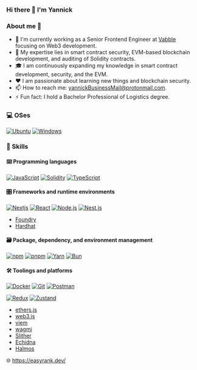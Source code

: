 ### Hi there 👋 I'm Yannick

### About me 💯

- 🔭 I'm currently working as a Senior Frontend Engineer at [Vabble](https://www.vabble.com/) focusing on Web3 development.
- 🔧 My expertise lies in smart contract security, EVM-based blockchain development, and auditing of Solidity contracts.
- 🎓 I am continuously expanding my knowledge in smart contract development, security, and the EVM.
- ❤️ I am passionate about learning new things and blockchain security.
- 📫 How to reach me: [yannickBusinessMail@protonmail.com](mailto:yannickBusinessMail@protonmail.com).
- ⚡ Fun fact: I hold a Bachelor Professional of Logistics degree.

### 💻 OSes

<p> 
    <a href="https://ubuntu.com" target="_blank"><img alt="Ubuntu"
        src="https://img.shields.io/badge/Ubuntu-E95420?style=for-the-badge&logo=ubuntu&logoColor=white"/></a>
    <a href="https://www.microsoft.com/en-gb/windows" target="_blank"><img alt="Windows"
        src="https://img.shields.io/badge/Windows-0078D6?style=for-the-badge&logo=windows&logoColor=white"/></a>
</p>

### 🎯 Skills

#### ⌨️ Programming languages

<p>
    <a href="https://developer.mozilla.org/en-US/docs/Web/JavaScript" target="_blank"><img alt="JavaScript"
        src="https://img.shields.io/badge/JavaScript-323330?style=for-the-badge&logo=javascript&logoColor=F7DF1E"/></a>
    <a href="https://docs.soliditylang.org" target="_blank"><img alt="Solidity"
        src="https://img.shields.io/badge/Solidity-e6e6e6?style=for-the-badge&logo=solidity&logoColor=black"/></a>
    <a href="https://www.typescriptlang.org" target="_blank"><img alt="TypeScript"
        src="https://img.shields.io/badge/TypeScript-007ACC?style=for-the-badge&logo=typescript&logoColor=white"/></a>
</p>


#### 🎛 Frameworks and runtime environments

<p>
    <a href="https://nextjs.org" target="_blank"><img alt="Nextjs"
        src="https://img.shields.io/badge/Next.js-000000?style=for-the-badge&logo=nextdotjs&logoColor=white"/></a>
    <a href="https://react.dev" target="_blank"><img alt="React"
        src="https://img.shields.io/badge/React-41E0FD?style=for-the-badge&logo=react&logoColor=white"/></a>
    <a href="https://nodejs.org" target="_blank"><img alt="Node.js"
        src="https://img.shields.io/badge/Node.js-43853D?style=for-the-badge&logo=node.js&logoColor=white"/></a>
    <a href="https://nestjs.com" target="_blank"><img alt="Nest.js"
        src="https://img.shields.io/badge/NestJS-E0234E?style=for-the-badge&logo=nestjs&logoColor=white"/></a>
</p>

- [Foundry](https://github.com/foundry-rs/foundry)
- [Hardhat](https://hardhat.org)

#### 🗃 Package, dependency, and environment management

<p>
    <a href="https://www.npmjs.com" target="_blank"><img alt="npm"
        src="https://img.shields.io/badge/npm-CB3837?style=for-the-badge&logo=npm&logoColor=white"/></a>
    <a href="https://pnpm.io" target="_blank"><img alt="pnpm"
        src="https://img.shields.io/badge/pnpm-%234a4a4a?style=for-the-badge&logo=pnpm&logoColor=f69220"/></a>
    <a href="https://yarnpkg.com" target="_blank"><img alt="Yarn"
        src="https://img.shields.io/badge/Yarn-2C8EBB?style=for-the-badge&logo=yarn&logoColor=white"/></a>
    <a href="https://bun.sh" target="_blank"><img alt="Bun"
        src="https://img.shields.io/badge/Bun-000000?style=for-the-badge&logo=bun&logoColor=white"/></a>
</p>

#### 🛠 Toolings and platforms

<p>
    <a href="https://www.docker.com/" target="_blank"><img alt="Docker"
        src="https://img.shields.io/badge/Docker-2CA5E0?style=for-the-badge&logo=docker&logoColor=white"/></a>
    <a href="https://git-scm.com" target="_blank"><img alt="Git"
        src="https://img.shields.io/badge/Git-F05032?style=for-the-badge&logo=git&logoColor=white"/></a>
    <a href="https://www.postman.com" target="_blank"><img alt="Postman"
        src="https://img.shields.io/badge/Postman-FF6C37?style=for-the-badge&logo=Postman&logoColor=white"/></a>
</p>

<p>
    <a href="https://redux.js.org/" target="_blank"><img alt="Redux"
        src="https://img.shields.io/badge/Redux-593D54?style=for-the-badge&logo=redux&logoColor=white"/></a>
    <a href="https://zustand.docs.pmnd.rs/" target="_blank"><img alt="Zustand"
        src="https://img.shields.io/badge/Zustand-000000?style=for-the-badge&logo=zustand&logoColor=white"/></a>
</p>

- [ethers.js](https://docs.ethers.io)
- [web3.js](https://web3js.readthedocs.io)
- [viem](https://viem.sh)
- [wagmi](https://wagmi.sh)
- [Slither](https://github.com/crytic/slither)
- [Echidna](https://github.com/crytic/echidna)
- [Halmos](https://github.com/a16z/halmos)



🌐 https://easyrank.dev/
